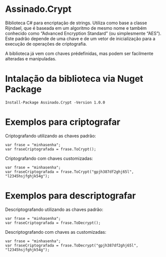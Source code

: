 # Assinado.Crypt
Biblioteca C# para encriptação de strings.
Utiliza como base a classe Rijndael, que é baseada em um algoritmo de mesmo nome e também conhecido como “Advanced Encryption Standard” (ou simplesmente “AES”).
Este padrão depende de uma chave e de um vetor de inicialização para a execução de operações de criptografia.

A biblioteca já vem com chaves prédefinidas, mas podem ser facilmente alteradas e manipuladas.

# Intalação da biblioteca via Nuget Package

    Install-Package Assinado.Crypt -Version 1.0.0

# Exemplos para criptografar

Criptografando utilizando as chaves padrão:

    var frase = "minhasenha";
    var fraseCriptografada = frase.ToCrypt();

Criptografando com chaves customizadas:

    var frase = "minhasenha";
    var fraseCriptografada = frase.ToCrypt("gpjh387df2ghj65l", "l2345hsjfghjk54g");

# Exemplos para descriptografar

Descriptografando utilizando as chaves padrão:

    var frase = "minhasenha";
    var fraseCriptografada = frase.ToDecrypt();

Descriptografando com chaves as customizadas:

    var frase = "minhasenha";
    var fraseCriptografada = frase.ToDecrypt("gpjh387df2ghj65l", "l2345hsjfghjk54g");
